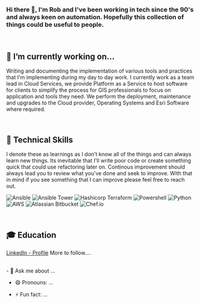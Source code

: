 ### Hi there 👋, I'm Rob and I've been working in tech since the 90's and always keen on automation. Hopefully this collection of things could be useful to people.

<br>

## 🔭 I’m currently working on...
Writing and documenting the implementation of various tools and practices that I'm implementing during my day to day work. I currently work as a team lead in Cloud Services, we provide Platform as a Service to host software for clients to simplify the process for GIS professionals to focus on application and tools they need.
We perform the deployment, maintenance and upgrades to the Cloud provider, Operating Systems and Esri Software where required.

<br>

## 🌱 Technical Skills
I denote these as learnings as I don't know all of the things and can always learn new things. Its inevitable that I'll write poor code or create something quick that could use refactoring later on. Continous improvement should always lead you to review what you've done and seek to improve. With that in mind if you see something that I can improve please feel free to reach out.
<br>

 ![Ansible](https://img.shields.io/badge/ansible-ee0000?style=for-the-badge&logo=ansible&logoColor=black)
 ![Ansible Tower](https://img.shields.io/badge/ansible_tower-ee0000?style=for-the-badge&logo=ansible&logoColor=black)
 ![Hashicorp Terraform](https://img.shields.io/badge/terraform-7b42bc?style=for-the-badge&logo=terraform&logoColor=black)
 ![Powershell](https://img.shields.io/badge/powershell-5391fe?style=for-the-badge&logo=powershell&logoColor=black)
 ![Python](https://img.shields.io/badge/python-3776ab?style=for-the-badge&logo=python&logoColor=yellow)
 ![AWS](https://img.shields.io/badge/aws-ff9900?style=for-the-badge&logo=amazonaws&logoColor=white)
 ![Atlassian Bitbucket](https://img.shields.io/badge/bitbucket-0052cc?style=for-the-badge&logo=bitbucket&logoColor=white)
 ![Chef.io](https://img.shields.io/badge/chef.io-ffffff?style=for-the-badge&logo=chef&logoColor=f09820)

<br>

## :mortar_board: Education
[LinkedIn - Profile](https://www.linkedin.com/in/robert-l-31a3a323/)
More to follow....

<br>
- 💬 Ask me about ...


- 😄 Pronouns: ...


- ⚡ Fun fact: ...

<!--
**roblangford/roblangford** is a ✨ _special_ ✨ repository because its `README.md` (this file) appears on your GitHub profile.

Here are some ideas to get you started:

- 🔭 I’m currently working on ...
- 🌱 I’m currently learning ...
- 👯 I’m looking to collaborate on ...
- 🤔 I’m looking for help with ...
- 💬 Ask me about ...
- 📫 How to reach me: ...
- 😄 Pronouns: ...
- ⚡ Fun fact: ...

Emojii Cheat Sheet: https://www.webfx.com/tools/emoji-cheat-sheet/
Github Markdown : https://github.github.com/gfm/
Shields : https://img.shields.io

Simple icons : https://simpleicons.org/?q=ansible
Simple Icons Usage : https://github.com/simple-icons/simple-icons

Icons List: 
logo_slug : https://github.com/simple-icons/simple-icons/blob/develop/slugs.md
Python : https://img.shields.io/badge/python-3776ab?style=for-the-badge&logo=python&logoColor=yellow

Generates a coloured block containing text
URL - <https://img.shields.io/badge/{text}-<######>
Add a logo from Simple Icons:
?style=for-the-badge - https://shields.io/#styles
&logo=[logo_slug] - https://github.com/simple-icons/simple-icons/blob/develop/slugs.md
&logoColor=<######>

Python : #3776AB - banner colour
Ansible : #EE0000 - banner colour
Terraform : #7B42BC - banner colour
Powershell : #5391FE - banner colour
AWS : #232F3E - banner colour
Atlassian : #0052CC - banner colour
Chef : #F09820 - banner colour


Guidance profile: https://raw.githubusercontent.com/asiasharif/asiasharif/main/README.md


-->
